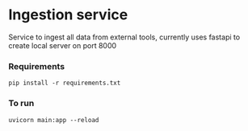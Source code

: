 # Ingestion service

Service to ingest all data from external tools, currently uses fastapi to create local
server on port 8000

### Requirements

`pip install -r requirements.txt`

### To run

`uvicorn main:app --reload`
